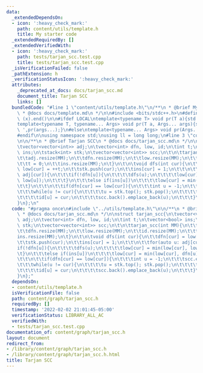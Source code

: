```yaml
---
data:
  _extendedDependsOn:
  - icon: ':heavy_check_mark:'
    path: content/utils/template.h
    title: My starter code
  _extendedRequiredBy: []
  _extendedVerifiedWith:
  - icon: ':heavy_check_mark:'
    path: tests/tarjan_scc.test.cpp
    title: tests/tarjan_scc.test.cpp
  _isVerificationFailed: false
  _pathExtension: h
  _verificationStatusIcon: ':heavy_check_mark:'
  attributes:
    _deprecated_at_docs: docs/tarjan_scc.md
    document_title: Tarjan SCC
    links: []
  bundledCode: "#line 1 \"content/utils/template.h\"\n/**\n * @brief My starter code\n\
    \ * @docs docs/template.md\n */\n\n#include <bits/stdc++.h>\n#define all(x) (x).begin(),\
    \ (x).end()\n\n#ifdef LOCAL\ntemplate<typename T> void pr(T a){std::cerr<<a<<std::endl;}\n\
    template<typename T, typename... Args> void pr(T a, Args... args){std::cerr<<a<<'\
    \ ',pr(args...);}\n#else\ntemplate<typename... Args> void pr(Args... args){}\n\
    #endif\n\nusing namespace std;\nusing ll = long long;\n#line 3 \"content/graph/tarjan_scc.h\"\
    \n\n/**\n * @brief Tarjan SCC\n * @docs docs/tarjan_scc.md\n */\n\nstruct tarjan_scc{\n\
    \tvector<vector<int>> adj;\n\tvector<int> dfn, low, id;\n\tint t;\n\tvector<bool>\
    \ ins;\n\tstack<int> stk;\n\tvector<vector<int>> scc;\n\t\n\ttarjan_scc(int MM){\n\
    \t\tadj.resize(MM);\n\t\tdfn.resize(MM);\n\t\tlow.resize(MM);\n\t\tid.resize(MM);\n\
    \t\tt = 0;\n\t\tins.resize(MM);\n\t}\n\t\n\tvoid dfs(int cur){\n\t\tdfn[cur] =\
    \ low[cur] = ++t;\n\t\tstk.push(cur);\n\t\tins[cur] = 1;\n\t\t\n\t\tfor(auto u:\
    \ adj[cur]){\n\t\t\tif(!dfn[u]){\n\t\t\t\tdfs(u);\n\t\t\t\tlow[cur] = min(low[cur],\
    \ low[u]);\n\t\t\t}\n\t\t\telse if(ins[u])\n\t\t\t\tlow[cur] = min(low[cur], dfn[u]);\n\
    \t\t}\n\t\t\n\t\tif(dfn[cur] == low[cur]){\n\t\t\tint u = -1;\n\t\t\tscc.emplace_back();\n\
    \t\t\twhile(u != cur){\n\t\t\t\tu = stk.top(); stk.pop();\n\t\t\t\tins[u] = 0;\n\
    \t\t\t\tid[u] = cur;\n\t\t\t\tscc.back().emplace_back(u);\n\t\t\t}\n\t\t}\n\t\
    }\n};\n"
  code: "#pragma once\n#include \"../utils/template.h\"\n\n/**\n * @brief Tarjan SCC\n\
    \ * @docs docs/tarjan_scc.md\n */\n\nstruct tarjan_scc{\n\tvector<vector<int>>\
    \ adj;\n\tvector<int> dfn, low, id;\n\tint t;\n\tvector<bool> ins;\n\tstack<int>\
    \ stk;\n\tvector<vector<int>> scc;\n\t\n\ttarjan_scc(int MM){\n\t\tadj.resize(MM);\n\
    \t\tdfn.resize(MM);\n\t\tlow.resize(MM);\n\t\tid.resize(MM);\n\t\tt = 0;\n\t\t\
    ins.resize(MM);\n\t}\n\t\n\tvoid dfs(int cur){\n\t\tdfn[cur] = low[cur] = ++t;\n\
    \t\tstk.push(cur);\n\t\tins[cur] = 1;\n\t\t\n\t\tfor(auto u: adj[cur]){\n\t\t\t\
    if(!dfn[u]){\n\t\t\t\tdfs(u);\n\t\t\t\tlow[cur] = min(low[cur], low[u]);\n\t\t\
    \t}\n\t\t\telse if(ins[u])\n\t\t\t\tlow[cur] = min(low[cur], dfn[u]);\n\t\t}\n\
    \t\t\n\t\tif(dfn[cur] == low[cur]){\n\t\t\tint u = -1;\n\t\t\tscc.emplace_back();\n\
    \t\t\twhile(u != cur){\n\t\t\t\tu = stk.top(); stk.pop();\n\t\t\t\tins[u] = 0;\n\
    \t\t\t\tid[u] = cur;\n\t\t\t\tscc.back().emplace_back(u);\n\t\t\t}\n\t\t}\n\t\
    }\n};"
  dependsOn:
  - content/utils/template.h
  isVerificationFile: false
  path: content/graph/tarjan_scc.h
  requiredBy: []
  timestamp: '2022-02-02 21:01:45-05:00'
  verificationStatus: LIBRARY_ALL_AC
  verifiedWith:
  - tests/tarjan_scc.test.cpp
documentation_of: content/graph/tarjan_scc.h
layout: document
redirect_from:
- /library/content/graph/tarjan_scc.h
- /library/content/graph/tarjan_scc.h.html
title: Tarjan SCC
---
```

